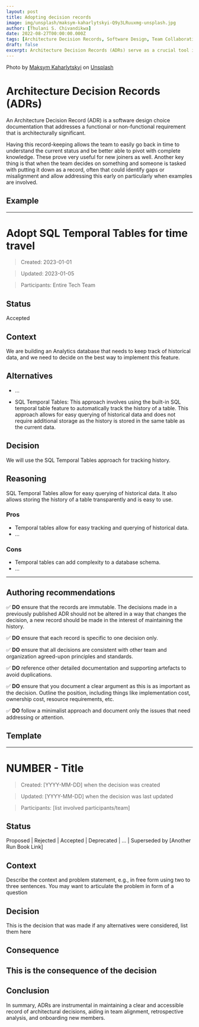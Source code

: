 ```yaml
---
layout: post
title: Adopting decision records
image: img/unsplash/maksym-kaharlytskyi-Q9y3LRuuxmg-unsplash.jpg
author: [Thulani S. Chivandikwa]
date: 2022-08-27T00:00:00.000Z
tags: [Architecture Decision Records, Software Design, Team Collaboration]
draft: false
excerpt: Architecture Decision Records (ADRs) serve as a crucial tool in documenting software design choices that address significant functional or non-functional requirements in architecture.
---
```


Photo by <a href="https://unsplash.com/@qwitka?utm_source=unsplash&utm_medium=referral&utm_content=creditCopyText">Maksym Kaharlytskyi</a> on <a href="https://unsplash.com/photos/Q9y3LRuuxmg?utm_source=unsplash&utm_medium=referral&utm_content=creditCopyText">Unsplash</a>

# Architecture Decision Records (ADRs)

An Architecture Decision Record (ADR) is a software design choice documentation that addresses a functional or non-functional requirement that is architecturally significant.

Having this record-keeping allows the team to easily go back in time to understand the current status and be better able to pivot with complete knowledge. These prove very useful for new joiners as well. Another key thing is that when the team decides on something and someone is tasked with putting it down as a record, often that could identify gaps or misalignment and allow addressing this early on particularly when examples are involved.

## Example

---

# Adopt SQL Temporal Tables for time travel

> Created: 2023-01-01

> Updated: 2023-01-05

> Participants: Entire Tech Team

## Status

Accepted

## Context

We are building an Analytics database that needs to keep track of historical data, and we need to decide on the best way to implement this feature.

## Alternatives

- ...

- SQL Temporal Tables: This approach involves using the built-in SQL temporal table feature to automatically track the history of a table. This approach allows for easy querying of historical data and does not require additional storage as the history is stored in the same table as the current data.

## Decision

We will use the SQL Temporal Tables approach for tracking history.

## Reasoning

SQL Temporal Tables allow for easy querying of historical data. It also allows storing the history of a table transparently and is easy to use.

### Pros

- Temporal tables allow for easy tracking and querying of historical data.
- ...

### Cons

- Temporal tables can add complexity to a database schema.
- ...

---

## Authoring recommendations

✅ **DO** ensure that the records are immutable. The decisions made in a previously published ADR should not be altered in a way that changes the decision, a new record should be made in the interest of maintaining the history.

✅ **DO** ensure that each record is specific to one decision only.

✅ **DO** ensure that all decisions are consistent with other team and organization agreed-upon principles and standards.

✅ **DO** reference other detailed documentation and supporting artefacts to avoid duplications.

✅ **DO** ensure that you document a clear argument as this is as important as the decision. Outline the position, including things like implementation cost, ownership cost, resource requirements, etc.

✅ **DO** follow a minimalist approach and document only the issues that need addressing or attention.

## Template

---

# NUMBER - Title

> Created: [YYYY-MM-DD] when the decision was created

> Updated: [YYYY-MM-DD] when the decision was last updated

> Participants: [list involved participants/team]

## Status

Proposed | Rejected | Accepted | Deprecated | … | Superseded by [Another Run Book Link]

## Context

Describe the context and problem statement, e.g., in free form using two to three sentences. You may want to articulate the problem in form of a question

## Decision

This is the decision that was made if any alternatives were considered, list them here

## Consequence

This is the consequence of the decision
---

## Conclusion

In summary, ADRs are instrumental in maintaining a clear and accessible record of architectural decisions, aiding in team alignment, retrospective analysis, and onboarding new members.
